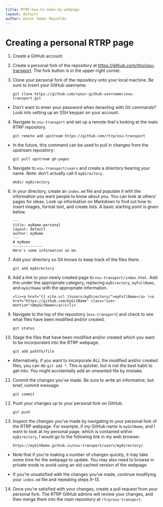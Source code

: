 ```yaml
---
title: RTRP-how-to-make-my-webpage
layout: default
author: Aaron James Reynolds
---
```

Creating a personal RTRP page
==============

1.  Create a GitHub account.

2.  Create a personal fork of the repository at https://github.com/rtrp/osu-transport. The fork button is in the upper-right corner.

3.  Clone your personal fork of the repository onto your local machine. Be sure to insert your GitHub username.

    ```git clone https://github.com/<your-github-username>/osu-transport.git```
    
* Don't want to enter your password when iteracting with Git commands? Look into setting up an SSH keypair on your account.
    
    
4.  Navigate to ```osu-transport``` and set up a remote that's looking at the main RTRP repository. 

    ```git remote add upstream https://github.com/rtrp/osu-transport```
    
* In the future, this command can be used to pull in changes from the upstream repository:

    ```git pull upstream gh-pages```

5.  Navigate to ```osu-transport/users``` and create a directory bearing your name. Note: don't actually call it ```myDirectory```.

    ```mkdir myDirectory```
    
6.  In your directory, create an ```index.md``` file and populate it with the information you want people to know about you. You can look at others' pages for ideas. Look up information on Markdown to find out how to insert images, format text, and create lists. A basic starting point is given below.

    ```
    ---
    title: myName-personal
    layout: default
    author: myName
    ---
    # myName
    --------------
    Here's some information on me.
    ```
    
    
7.  Add your directory so Git knows to keep track of the files there. 

    ```git add myDirectory```

8.  Add a link to your newly created page to ```osu-transport/index.html```. Add this under the appropriate category, replacing ```myDirectory```, ```myFullName```, and ```myGitName``` with the appropriate information. 

    ```<li><a href="{{ site.url }}users/myDirectory/">myFullName</a> (<a href="https://github.com/myGitName" class="user-mention">@myGitName</a>)</li> ```
    
9. Navigate to the top of the repository (```osu-transport```) and check to see what files have been modified and/or created.

    ```git status```

10. Stage the files that have been modified and/or created which you want to be incorporated into the RTRP webpage. 

    ```git add pathTo/file```
    
*  Alternatively, if you want to incorporate ALL the    modified and/or created files, you can do ```git add *```. This is quicker, but is not the best habit to get into. You might accidentally add an unwanted file by mistake.

    
11.  Commit the changes you've made. Be sure to write an informative, but brief, commit message.

     ```git commit```
      
12.  Push your changes up to your personal fork on GitHub.

     ```git push```
     
13.  Inspect the changes you've made by navigating to your personal fork of the RTRP webpage. For example, if my GitHub name is ```myGitName```, and I want to look at my personal page, which is contained within ```myDirectory```, I would go to the following link in my web browser.  

     ```https://myGitName.github.io/osu-transport/users/myDirectory/```
  
*  Note that if you're making a number of changes quickly, it may take some time for the webpage to update. You may also need to browse in private mode to avoid using an old cached version of the webpage.
    
*  If you're unsatisfied with the changes you've made, continue modifying your ```index.md``` file and repeating steps 9-13.

14.  Once you're satisfied with your changes, create a pull request from your personal fork. The RTRP GitHub admins will review your changes, and then merge them into the main repository at ```rtrp/osu-transport```. 

